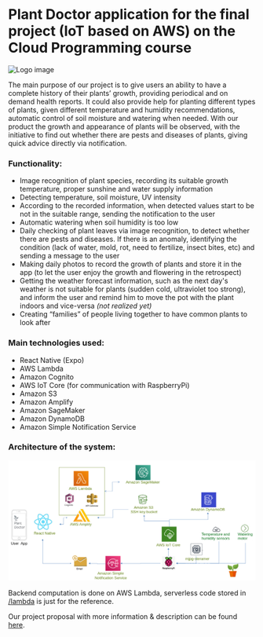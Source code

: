 # Plant Doctor application for the final project (IoT based on AWS) on the Cloud Programming course
![Logo image](logo.png)

The main purpose of our project is to give users an ability to have a complete history of their plants’ growth, providing periodical and on demand health reports. It could also provide help for planting different types of plants, given different temperature and humidity recommendations, automatic control of soil moisture and watering when needed. With our product the growth and appearance of plants will be observed, with the initiative to find out whether there are pests and diseases of plants, giving quick advice directly via notification.

### Functionality:

- Image recognition of plant species, recording its suitable growth temperature, proper sunshine and water supply information
- Detecting temperature, soil moisture, UV intensity
- According to the recorded information, when detected values start to be not in the suitable range, sending the notification to the user
- Automatic watering when soil humidity is too low
- Daily checking of plant leaves via image recognition, to detect whether there are pests and diseases. If there is an anomaly, identifying the condition (lack of water, mold, rot, need to fertilize, insect bites, etc) and sending a message to the user
- Making daily photos to record the growth of plants and store it in the app (to let the user enjoy the growth and flowering in the retrospect)
- Getting the weather forecast information, such as the next day's weather is not suitable for plants (sudden cold, ultraviolet too strong), and inform the user and remind him to move the pot with the plant indoors and vice-versa _(not realized yet)_
- Creating “families” of people living together to have common plants to look after

### Main technologies used:

- React Native (Expo)
- AWS Lambda
- Amazon Cognito
- AWS IoT Core (for communication with RaspberryPi)
- Amazon S3
- Amazon Amplify
- Amazon SageMaker
- Amazon DynamoDB
- Amazon Simple Notification Service

### Architecture of the system:
![Architecure image](architecture.png)

Backend computation is done on AWS Lambda, serverless code stored in [/lambda](/lambda) is just for the reference.

Our project proposal with more information & description can be found [here](https://docs.google.com/document/d/1pu7S9EIk3FHnIWsuC72eXmd70DJ1Apx0CWdgSiAhXG8/edit?usp=sharing).
